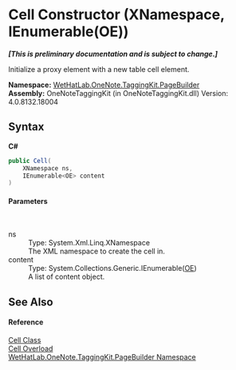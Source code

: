 # Cell Constructor (XNamespace, IEnumerable(OE))
 _**\[This is preliminary documentation and is subject to change.\]**_

Initialize a proxy element with a new table cell element.

**Namespace:**&nbsp;<a href="56352230-71f2-f4b7-63a8-983965663af5">WetHatLab.OneNote.TaggingKit.PageBuilder</a><br />**Assembly:**&nbsp;OneNoteTaggingKit (in OneNoteTaggingKit.dll) Version: 4.0.8132.18004

## Syntax

**C#**<br />
``` C#
public Cell(
	XNamespace ns,
	IEnumerable<OE> content
)
```


#### Parameters
&nbsp;<dl><dt>ns</dt><dd>Type: System.Xml.Linq.XNamespace<br />The XML namespace to create the cell in.</dd><dt>content</dt><dd>Type: System.Collections.Generic.IEnumerable(<a href="6d00c7e2-1ce9-f79b-727b-125206c5880d">OE</a>)<br />A list of content object.</dd></dl>

## See Also


#### Reference
<a href="66fe52c1-34fd-3769-2ea3-c5ed0c1d65ca">Cell Class</a><br /><a href="3b9d16c4-470d-71be-8687-dba7660c6891">Cell Overload</a><br /><a href="56352230-71f2-f4b7-63a8-983965663af5">WetHatLab.OneNote.TaggingKit.PageBuilder Namespace</a><br />